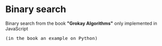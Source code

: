 <h1>Binary search</h1>
Binary search from the book <b>"Grokay Algorithms"</b> only implemented in JavaScript <pre>(in the book an example on Python)</pre>
